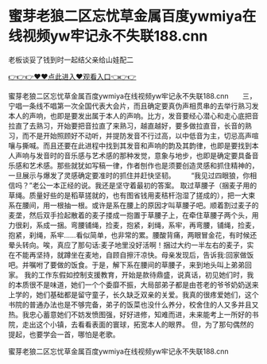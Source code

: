 # 蜜芽老狼二区忘忧草金属百度ywmiya在线视频yw牢记永不失联188.cnn
老板谈妥了钱到时一起结父亲给山娃配二

<a href="https://github.com/qdmang/dhap/issues/1">👉👉👉♥♥点此进入♥观看入口👈👉👉</a>

蜜芽老狼二区忘忧草金属百度ywmiya在线视频yw牢记永不失联188.cnn　　三，宁唱一条线不唱第一次全国代表大会片，而且确定要真伪声相贯串的去举行熟习发本人的声响，也即是要发出属于本人的声响。比方，发音要经心潜心和走心底把音拉直了去熟习，开始要把音拉直了来熟习，越直越好，要多做拉直音，长音的熟习，而不是开始照顾好不动听，并提防发音不行过高，以中低音为主，切忌高声喧嚷与撕喊。而且还要在此进程中找到其发音和声响的韵及其韵律，也即是要找到本人声响与发音时的音乐感与艺术感的那种发觉，意象与地步，也即是确定要具备音乐感和艺术感。那些就犹如写稿一律，作者刨作也是须要创造灵感和抓住精神的，一旦展示与爆发了灵感确定要准时的抓住并赶快坚韧。
　　“我见过四眼狼，你相信吗？”老公一本正经的说。我还是坚守着最初的答案。
取过草腰子（捆麦子用的草绳。质量好些的是稻草搓就的，也有图省钱用麦秸杆泡湿了搓成的），把一大束系在腰间，用一根抽一根。或许是系在腰上的原因才叫草腰子吧。顺着割过麦子的麦垄，然后双手捡起散着的麦子搂成一抱置于草腰子上，在牵住草腰子两个头，用力很刹，系成一捆。弯腰铺绳，捡麦，抱紧，刹绳，系牢，再弯腰，铺绳，捡麦，抱紧，刹绳，系牢……看似简单，也非常的累。腰酸背痛，两眼冒金花，有时候还晕头转向。唉，真应了那句话:麦子地里没好活啊！捆过大约一半左右的麦子，实在不能再坚持，就蹲坐在麦地，自顾自擦汗凉快。母亲发现后，告诉我:回家做饭吧。并嘱咐了要做的饭食。于是，解下系在腰间的草腰子，来到地头叫上弟弟回家。
我的工作东假如控制支援教育，开始是款待鼎盛，说真话，初见她们时，我的本质很不是味道，她们一个个委靡不振，大局部弟子都是由苍老的爷爷奶奶送来上学的，她们基础都是留守童子，长久缺乏双亲的关爱。我真的很疼爱她们，这个书院的普通办法也是不够完备，弟子的饭菜也没什么养分，校舍住的人又多并且又热。我忠心蓄意她们不妨发愤图强，好好进修，知难而进，未来能考上一所好的书院，走出这个小镇，去看看表面的寰球，拓宽本人的眼界。
但，为了那句偶然的提起，也要学会一首，哪怕是老歌。

蜜芽老狼二区忘忧草金属百度ywmiya在线视频yw牢记永不失联188.cnn
